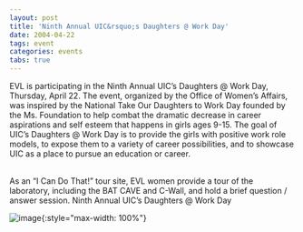 ```yaml
---
layout: post
title: 'Ninth Annual UIC&rsquo;s Daughters @ Work Day'
date: 2004-04-22
tags: event
categories: events
tabs: true
---
```


EVL is participating in the Ninth Annual UIC&rsquo;s Daughters @ Work Day, Thursday, April 22. The event, organized by the Office of Women&rsquo;s Affairs, was inspired by the National Take Our Daughters to Work Day founded by the Ms. Foundation to help combat the dramatic decrease in career aspirations and self esteem that happens in girls ages 9-15. The goal of UIC&rsquo;s Daughters @ Work Day is to provide the girls with positive work role models, to expose them to a variety of career possibilities, and to showcase UIC as a place to pursue an education or career.<br><br>

As an &ldquo;I Can Do That!&rdquo; tour site, EVL women provide a tour of the laboratory, including the BAT CAVE and C-Wall, and hold a brief question / answer session.
Ninth Annual UIC&rsquo;s Daughters @ Work Day

![image](https://www.evl.uic.edu/output/originals/daughtersatwork.jpg-srcw.jpg){:style="max-width: 100%"}

